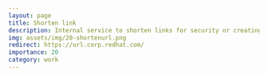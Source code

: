 ```yaml
---
layout: page
title: Shorten link
description: Internal service to shorten links for security or creating temporary links.
img: assets/img/20-shortenurl.png
redirect: https://url.corp.redhat.com/
importance: 20
category: work
---
```

